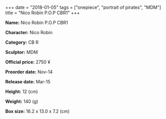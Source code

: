 +++
date = "2018-01-05"
tags = ["onepiece", "portrait of pirates", "MDM"]
title = "Nico Robin P.O.P CBR1"
+++

**Name:** Nico Robin P.O.P CBR1

**Character:** Nico Robin

**Category:** CB  R 

**Sculptor:** MDM

**Official price:** 2750 ¥

**Preorder date:** Nov-14

**Release date:** Mar-15

**Height:** 12 (cm)

**Weight:** 140 (g)

**Box size:** 16.2 x 13.0 x 7.2 (cm)


